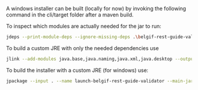 A windows installer can be built (locally for now) by invoking the following command in the cli/target folder after a maven build.

To inspect which modules are actually needed for the jar to run:
```bash
jdeps --print-module-deps --ignore-missing-deps .\belgif-rest-guide-validator-cli-latest.jar
```

To build a custom JRE with only the needed dependencies use
```bash
jlink --add-modules java.base,java.naming,java.xml,java.desktop --output custom-jre --strip-debug --no-header-files --no-man-pages
```

To build the installer with a custom JRE (for windows) use:
```bash
jpackage --input . --name launch-belgif-rest-guide-validator --main-jar belgif-rest-guide-validator-cli-latest.jar --type msi --app-version 2.2.0 --description "Validate OpenApi to Belgif guidelines" --vendor "Belgif" --icon ../package/belgif.ico --win-console --resource-dir "../package/windows" --runtime-image custom-jre --install-dir belgif-rest-guide-validator --file-associations ..\package\file-associations\FAyaml.properties --file-associations ..\package\file-associations\FAjson.properties --add-launcher belgif-validate-openapi="../package/cli-launcher.properties" --win-per-user-install
```